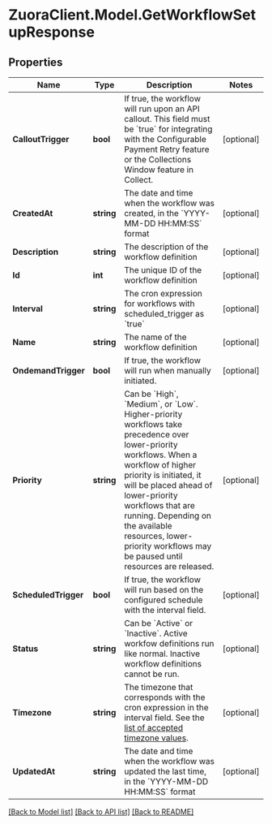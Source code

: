 # ZuoraClient.Model.GetWorkflowSetupResponse

## Properties

Name | Type | Description | Notes
------------ | ------------- | ------------- | -------------
**CalloutTrigger** | **bool** | If true, the workflow will run upon an API callout. This field must be &#x60;true&#x60; for integrating with the Configurable Payment Retry feature or the Collections Window feature in Collect.  | [optional] 
**CreatedAt** | **string** | The date and time when the workflow was created, in the &#x60;YYYY-MM-DD HH:MM:SS&#x60; format  | [optional] 
**Description** | **string** | The description of the workflow definition  | [optional] 
**Id** | **int** | The unique ID of the workflow definition  | [optional] 
**Interval** | **string** | The cron expression for workflows with scheduled_trigger as &#x60;true&#x60;  | [optional] 
**Name** | **string** | The name of the workflow definition  | [optional] 
**OndemandTrigger** | **bool** | If true, the workflow will run when manually initiated.  | [optional] 
**Priority** | **string** | Can be &#x60;High&#x60;, &#x60;Medium&#x60;, or &#x60;Low&#x60;. Higher-priority workflows take precedence over lower-priority workflows. When a workflow of higher priority is initiated, it will be placed ahead of lower-priority workflows that are running. Depending on the available resources, lower-priority workflows may be paused until resources are released.  | [optional] 
**ScheduledTrigger** | **bool** | If true, the workflow will run based on the configured schedule with the interval field.  | [optional] 
**Status** | **string** | Can be &#x60;Active&#x60; or &#x60;Inactive&#x60;. Active workfow definitions run like normal. Inactive workflow definitions cannot be run.  | [optional] 
**Timezone** | **string** | The timezone that corresponds with the cron expression in the interval field. See the [list of accepted timezone values](https://docs.google.com/spreadsheets/d/1skhepi-q5l9LyaMUPZjU_V9gzTphNMqNyV6ST5mygEo/edit?usp&#x3D;sharing).  | [optional] 
**UpdatedAt** | **string** | The date and time when the workflow was updated the last time, in the &#x60;YYYY-MM-DD HH:MM:SS&#x60; format  | [optional] 

[[Back to Model list]](../README.md#documentation-for-models) [[Back to API list]](../README.md#documentation-for-api-endpoints) [[Back to README]](../README.md)

